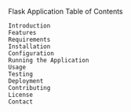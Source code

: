 Flask Application
Table of Contents

    Introduction
    Features
    Requirements
    Installation
    Configuration
    Running the Application
    Usage
    Testing
    Deployment
    Contributing
    License
    Contact
